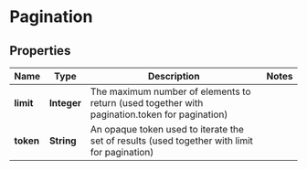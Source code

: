 

# Pagination

## Properties

| Name | Type | Description | Notes |
| ------------ | ------------- | ------------- | ------------- |
| **limit** | **Integer** | The maximum number of elements to return (used together with pagination.token for pagination) |  |
| **token** | **String** | An opaque token used to iterate the set of results (used together with limit for pagination) |  |


